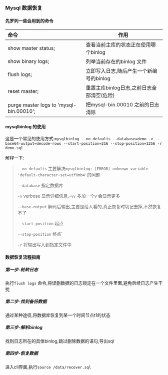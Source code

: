 ### Mysql 数据恢复

#### 先罗列一些会用到的命令

| 命令                                    | 作用                                      |
| :-------------------------------------- | ----------------------------------------- |
| show master status;                     | 查看当前主库的状态正在使用哪个binlog      |
| show binary logs;                       | 列举当前存在的binlog 文件                 |
| flush logs;                             | 立即写入日志,随后产生一个新编号的binlog   |
| reset master;                           | 重置主库binlog日志,之前日志全部清空(危险) |
| purge master logs to 'mysql-bin.00010'; | 把mysql-bin.00010 之前的日志清除          |

#### mysqlbinlog 的使用

这是一个常见的使用方式:`mysqlbinlog --no-defaults --database=demo -v --base64-output=decode-rows --start-position=216 --stop-position=1256 -r demo.sql`

解释一下:

> `--no-defaults` 主要解决`mysqlbinlog: [ERROR] unknown variable 'default-character-set=utf8mb4'`的问题
>
> `--database` 指定数据库
>
> `-v` verbose 显示详细信息,`-vv` 多加一个v 会显示更多
>
> `--base-output` 解码后输出,主要是给人看的,真正恢复时切记去掉,不然恢复不了
>
> `--start-position` 起点
>
> `--stop-position` 终点`
>
> `-r` 将输出写入到指定文件中

#### 数据恢复流程指南

##### 第一步-轮转日志

执行`flush logs` 命令,将误删数据的日志锁定在一个文件里面,避免后续日志产生干扰

##### 第二步-找到备份数据

通过某种途径,将数据库恢复到某一个时间节点t1的状态

##### 第三步-解析binlog

找到日志所在的具体binlog,跳过删除数据的语句,导出sql 

##### 第四步-恢复数据

进入cli界面,执行`source /data/recover.sql`





